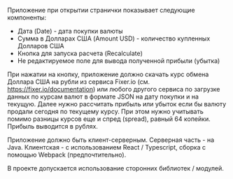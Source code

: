 Приложение при открытии странички показывает следующие компоненты:

- Дата (Date) - дата покупки валюты
- Сумма в Долларах США (Amount USD) - количество купленных Долларов США
- Кнопка для запуска расчета (Recalculate)
- Не редактируемое поле для вывода полученной прибыли (убытка)

При нажатии на кнопку, приложение должно скачать курс обмена Доллара США на рубли из сервиса Fixer.io (см. https://fixer.io/documentation) 
или любого другого сервиса по загрузке данных по курсам валют в формате JSON на дату покупки и на текущую. 
Далее нужно рассчитать прибыль или убыток если бы валюту продали сегодня по текущему курсу. 
При этом нужно учитывать помимо разницы курсов еще и спред (spread), равный 64 копейки. Прибыль выводится в рублях.

Приложение должно быть клиент-серверным. Серверная часть - на Java. Клиентская - с использованием React / Typescript, сборка с помощью Webpack (предпочтительно).

В проекте допускается использование сторонних библиотек / модулей.